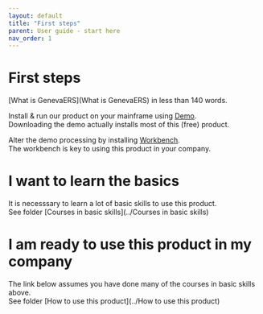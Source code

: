 ```yaml
---
layout: default
title: "First steps"
parent: User guide - start here
nav_order: 1
---
```


# First steps

[What is GenevaERS](What is GenevaERS) in less than 140 words.  

Install & run our product on your mainframe using [Demo](https://genevaers.github.io/demo/).  
Downloading the demo actually installs most of this (free) product.  

Alter the demo processing by installing [Workbench](https://genevaers.github.io/wb/).  
The workbench is key to using this product in your company.  

# I want to learn the basics
It is necesssary to learn a lot of basic skills to use this product.  
See folder [Courses in basic skills](../Courses in basic skills)  

# I am ready to use this product in my company
The link below assumes you have done many of the courses in basic skills above.  
See folder [How to use this product](../How to use this product)  

